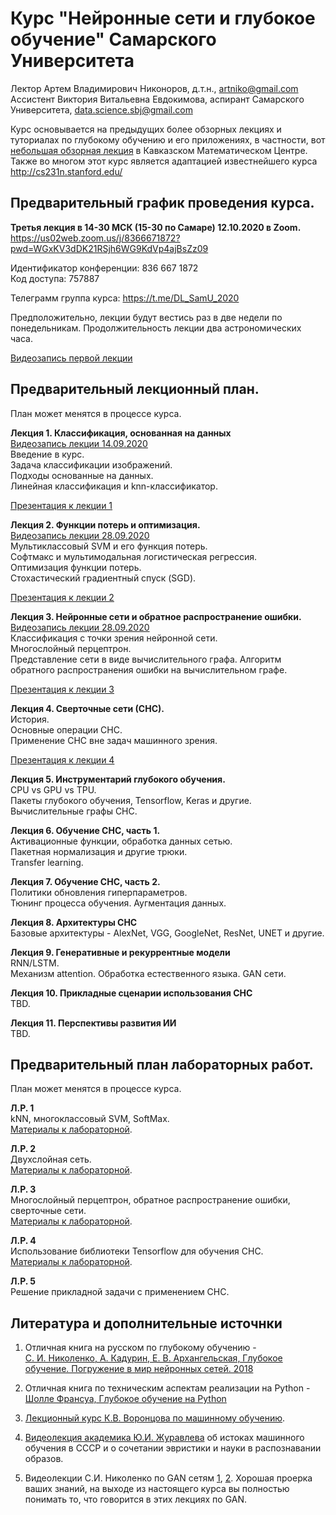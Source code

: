 # Курс "Нейронные сети и глубокое обучение" Самарского Университета
Лектор Артем Владимирович Никоноров, д.т.н., artniko@gmail.com  
Ассистент Виктория Витальевна Евдокимова, аспирант Самарского Университета, data.science.sbj@gmail.com


Курс основывается на предыдущих более обзорных лекциях и туториалах по глубокому обучению и его приложениях, в частности, вот [небольшая обзорная лекция](https://youtu.be/Gpq1PFUee88) в Кавказском Математическом Центре. Также во многом этот курс является адаптацией известнейшего курса http://cs231n.stanford.edu/  

## Предварительный график проведения курса.
**Третья лекция в 14-30 МСК (15-30 по Самаре) 12.10.2020 в Zoom.**  
https://us02web.zoom.us/j/8366671872?pwd=WGxKV3dDK21RSjh6WG9KdVp4ajBsZz09

Идентификатор конференции: 836 667 1872  
Код доступа: 757887

Телеграмм группа курса:
https://t.me/DL_SamU_2020

Предположительно, лекции будут вестись раз в две недели по понедельникам.
Продолжительность лекции два астрономических часа.

[Видеозапись первой лекции](https://www.youtube.com/watch?v=BKG1wEATYOU)


## Предварительный лекционный план.

План может менятся в процессе курса.  

**Лекция 1. Классификация, основанная на данных**   
[Видеозапись лекции 14.09.2020](https://www.youtube.com/watch?v=BKG1wEATYOU)  
Введение в курс.  
Задача классификации изображений.  
Подходы основанные на данных.  
Линейная классификация и knn-классификатор.  
  
[Презентация к лекции 1](https://github.com/da0c/DL_Course_SamU/blob/master/lections/Lection_1_ImClass.pdf)  

**Лекция 2. Функции потерь и оптимизация.**  
[Видеозапись лекции 28.09.2020](https://www.youtube.com/watch?v=3uOIqTNclPA)  
Мультиклассовый SVM и его функция потерь.  
Софтмакс и мультимодальная логистическая регрессия.  
Оптимизация функции потерь.  
Стохастический градиентный спуск (SGD).  
  
[Презентация к лекции 2](https://github.com/da0c/DL_Course_SamU/blob/master/lections/Lection_1_SGD.pdf)  

**Лекция 3. Нейронные сети и обратное распространение ошибки.**  
[Видеозапись лекции 28.09.2020](https://www.youtube.com/watch?v=3uOIqTNclPA)  
Классификация с точки зрения нейронной сети.  
Многослойный перцептрон.  
Представление сети в виде вычислительного графа.
Алгоритм обратного распространения ошибки на вычислительном графе.  
  
[Презентация к лекции 3](https://github.com/da0c/DL_Course_SamU/blob/master/lections/Lection_1_BP.pdf)  

**Лекция 4. Сверточные сети (СНС).**  
История.  
Основные операции СНС.  
Применение СНС вне задач машинного зрения.  

[Презентация к лекции 4](https://github.com/da0c/DL_Course_SamU/blob/master/lections/Lecture_4_CNN1.pdf)

**Лекция 5. Инструментарий глубокого обучения.**  
CPU vs GPU vs TPU.  
Пакеты глубокого обучения, Tensorflow, Keras и другие.  
Вычислительные графы СНС.  

**Лекция 6. Обучение СНС, часть 1.**  
Активационные функции, обработка данных сетью.  
Пакетная нормализация и другие трюки.  
Transfer learning.

**Лекция 7. Обучение СНС, часть 2.**  
Политики обновления гиперпараметров.  
Тюнинг процесса обучения.
Аугментация данных.  

**Лекция 8. Архитектуры СНС**  
Базовые архитектуры - AlexNet, VGG, GoogleNet, ResNet, UNET и другие.  

**Лекция 9. Генеративные и рекуррентные модели**  
RNN/LSTM.  
Механизм attention.
Обработка естественного языка.
GAN сети.

**Лекция 10. Прикладные сценарии использования СНС**  
TBD.  

**Лекция 11. Перспективы развития ИИ**  
TBD.  

## Предварительный план лабораторных работ.

План может менятся в процессе курса.  

**Л.Р. 1**  
kNN, многоклассовый SVM, SoftMax.  
[Материалы к лабораторной](https://github.com/da0c/DL_Course_SamU/blob/master/lab_1-2/assignment1.ipynb).

**Л.Р. 2**  
Двухслойная сеть.  
[Материалы к лабораторной](https://github.com/da0c/DL_Course_SamU/blob/master/lab_1-2/assignment2.ipynb).

**Л.Р. 3**  
Многослойный перцептрон, обратное распространение ошибки, сверточные сети.   
[Материалы к лабораторной](https://github.com/da0c/DL_Course_SamU/blob/master/lab_3/assignment3.ipynb).   

**Л.Р. 4**  
Использование библиотеки Tensorflow для обучения СНС.  
[Материалы к лабораторной](https://github.com/da0c/DL_Course_SamU/blob/master/lab_4/assignment4.ipynb).  

**Л.Р. 5**  
Решение прикладной задачи с применением СНС.



## Литература и дополнительные источнки  

1. Отличная книга на русском по глубокому обучению -  
[С. И. Николенко, А. Кадурин, Е. В. Архангельская, Глубокое обучение. Погружение в мир нейронных сетей. 2018](https://www.ozon.ru/context/detail/id/154415719/)  
2. Отличная книга по техническим аспектам реализации на Python -  
[Шолле Франсуа, Глубокое обучение на Python](https://www.ozon.ru/context/detail/id/145615583/)  

3. [Лекционный курс К.В. Воронцова по машинному обучению](http://www.machinelearning.ru/wiki/index.php?title=%D0%9C%D0%B0%D1%88%D0%B8%D0%BD%D0%BD%D0%BE%D0%B5_%D0%BE%D0%B1%D1%83%D1%87%D0%B5%D0%BD%D0%B8%D0%B5_%28%D0%BA%D1%83%D1%80%D1%81_%D0%BB%D0%B5%D0%BA%D1%86%D0%B8%D0%B9%2C_%D0%9A.%D0%92.%D0%92%D0%BE%D1%80%D0%BE%D0%BD%D1%86%D0%BE%D0%B2%29).
4. [Видеолекция академика Ю.И. Журавлева](https://www.youtube.com/watch?v=R3CMqrrIWOk) об истоках машинного обучения в СССР и о сочетании эвристики и науки в распознавании образов.  
5. Видеолекции С.И. Николенко по GAN сетям [1](https://www.youtube.com/watch?v=SlJgPIOlpiI), [2](https://www.youtube.com/watch?v=w38m5mTrG_M&t=1147s).
Хорошая проерка ваших знаний, на выходе из настоящего курса вы полностью понимать то, что говорится в этих лекциях по GAN.  





